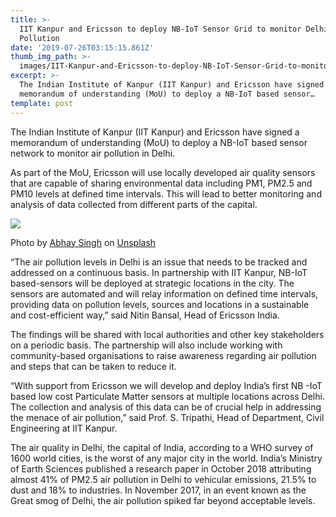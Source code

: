 ```yaml
---
title: >-
  IIT Kanpur and Ericsson to deploy NB-IoT Sensor Grid to monitor Delhi Air
  Pollution
date: '2019-07-26T03:15:15.861Z'
thumb_img_path: >-
  images/IIT-Kanpur-and-Ericsson-to-deploy-NB-IoT-Sensor-Grid-to-monitor-Delhi-Air-Pollution/1*xI7TBLiRAOj5W8oUL0Nrww.jpeg
excerpt: >-
  The Indian Institute of Kanpur (IIT Kanpur) and Ericsson have signed a
  memorandum of understanding (MoU) to deploy a NB-IoT based sensor…
template: post
---
```

The Indian Institute of Kanpur (IIT Kanpur) and Ericsson have signed a memorandum of understanding (MoU) to deploy a NB-IoT based sensor network to monitor air pollution in Delhi.

As part of the MoU, Ericsson will use locally developed air quality sensors that are capable of sharing environmental data including PM1, PM2.5 and PM10 levels at defined time intervals. This will lead to better monitoring and analysis of data collected from different parts of the capital.

![](/images/IIT-Kanpur-and-Ericsson-to-deploy-NB-IoT-Sensor-Grid-to-monitor-Delhi-Air-Pollution/1*xI7TBLiRAOj5W8oUL0Nrww.jpeg)

<figcaption>Photo by <a href="https://unsplash.com/@abhay?utm_source=unsplash&amp;utm_medium=referral&amp;utm_content=creditCopyText" data-href="https://unsplash.com/@abhay?utm_source=unsplash&amp;utm_medium=referral&amp;utm_content=creditCopyText" class="markup--anchor markup--figure-anchor" rel="noopener" target="_blank">Abhay Singh</a> on&nbsp;<a href="https://unsplash.com/search/photos/pollution?utm_source=unsplash&amp;utm_medium=referral&amp;utm_content=creditCopyText" data-href="https://unsplash.com/search/photos/pollution?utm_source=unsplash&amp;utm_medium=referral&amp;utm_content=creditCopyText" class="markup--anchor markup--figure-anchor" rel="noopener" target="_blank">Unsplash</a></figcaption>

“The air pollution levels in Delhi is an issue that needs to be tracked and addressed on a continuous basis. In partnership with IIT Kanpur, NB-IoT based-sensors will be deployed at strategic locations in the city. The sensors are automated and will relay information on defined time intervals, providing data on pollution levels, sources and locations in a sustainable and cost-efficient way,” said Nitin Bansal, Head of Ericsson India.

The findings will be shared with local authorities and other key stakeholders on a periodic basis. The partnership will also include working with community-based organisations to raise awareness regarding air pollution and steps that can be taken to reduce it.

“With support from Ericsson we will develop and deploy India’s first NB -IoT based low cost Particulate Matter sensors at multiple locations across Delhi. The collection and analysis of this data can be of crucial help in addressing the menace of air pollution,” said Prof. S. Tripathi, Head of Department, Civil Engineering at IIT Kanpur.

The air quality in Delhi, the capital of India, according to a WHO survey of 1600 world cities, is the worst of any major city in the world. India’s Ministry of Earth Sciences published a research paper in October 2018 attributing almost 41% of PM2.5 air pollution in Delhi to vehicular emissions, 21.5% to dust and 18% to industries. In November 2017, in an event known as the Great smog of Delhi, the air pollution spiked far beyond acceptable levels.
